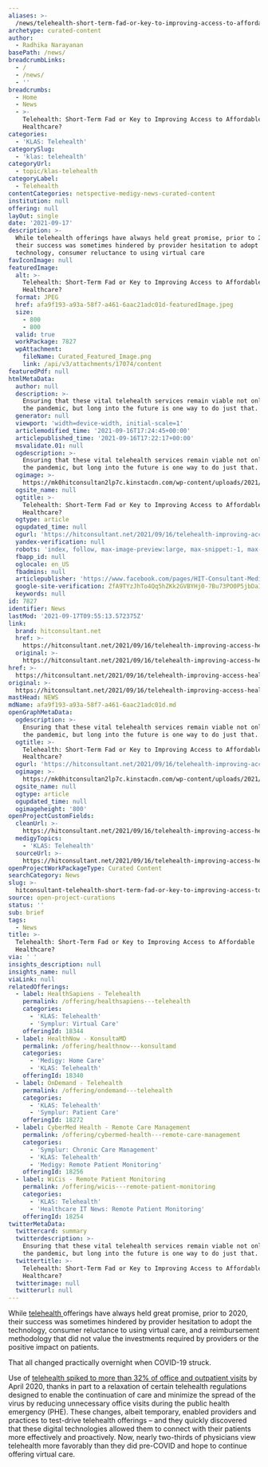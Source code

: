 ```yaml
---
aliases: >-
  /news/telehealth-short-term-fad-or-key-to-improving-access-to-affordable-healthcare
archetype: curated-content
author:
  - Radhika Narayanan
basePath: /news/
breadcrumbLinks:
  - /
  - /news/
  - ''
breadcrumbs:
  - Home
  - News
  - >-
    Telehealth: Short-Term Fad or Key to Improving Access to Affordable
    Healthcare?
categories:
  - 'KLAS: Telehealth'
categorySlug:
  - 'klas: telehealth'
categoryUrl:
  - topic/klas-telehealth
categoryLabel:
  - Telehealth
contentCategories: netspective-medigy-news-curated-content
institution: null
offering: null
layOut: single
date: '2021-09-17'
description: >-
  While telehealth offerings have always held great promise, prior to 2020,
  their success was sometimes hindered by provider hesitation to adopt the
  technology, consumer reluctance to using virtual care
favIconImage: null
featuredImage:
  alt: >-
    Telehealth: Short-Term Fad or Key to Improving Access to Affordable
    Healthcare?
  format: JPEG
  href: afa9f193-a93a-58f7-a461-6aac21adc01d-featuredImage.jpeg
  size:
    - 800
    - 800
  valid: true
  workPackage: 7827
  wpAttachment:
    fileName: Curated_Featured_Image.png
    link: /api/v3/attachments/17074/content
featuredPdf: null
htmlMetaData:
  author: null
  description: >-
    Ensuring that these vital telehealth services remain viable not only during
    the pandemic, but long into the future is one way to do just that.
  generator: null
  viewport: 'width=device-width, initial-scale=1'
  articlemodified_time: '2021-09-16T17:24:45+00:00'
  articlepublished_time: '2021-09-16T17:22:17+00:00'
  msvalidate.01: null
  ogdescription: >-
    Ensuring that these vital telehealth services remain viable not only during
    the pandemic, but long into the future is one way to do just that.
  ogimage: >-
    https://mk0hitconsultan2lp7c.kinstacdn.com/wp-content/uploads/2021/09/Stephanie-Jamison.png
  ogsite_name: null
  ogtitle: >-
    Telehealth: Short-Term Fad or Key to Improving Access to Affordable
    Healthcare?
  ogtype: article
  ogupdated_time: null
  ogurl: 'https://hitconsultant.net/2021/09/16/telehealth-improving-access-healthcare/'
  yandex-verification: null
  robots: 'index, follow, max-image-preview:large, max-snippet:-1, max-video-preview:-1'
  fbapp_id: null
  oglocale: en_US
  fbadmins: null
  articlepublisher: 'https://www.facebook.com/pages/HIT-Consultant-Media/302199219847409'
  google-site-verification: ZfA9TYzJhTo4Qq5hZKk2GVBYHj0-7Bu73PO0P5jbDaI
  keywords: null
id: 7827
identifier: News
lastMod: '2021-09-17T09:55:13.572375Z'
link:
  brand: hitconsultant.net
  href: >-
    https://hitconsultant.net/2021/09/16/telehealth-improving-access-healthcare/#.YURlzbhKhPZ
  original: >-
    https://hitconsultant.net/2021/09/16/telehealth-improving-access-healthcare/#.YURlzbhKhPZ
href: >-
  https://hitconsultant.net/2021/09/16/telehealth-improving-access-healthcare/#.YURlzbhKhPZ
original: >-
  https://hitconsultant.net/2021/09/16/telehealth-improving-access-healthcare/#.YURlzbhKhPZ
mastHead: NEWS
mdName: afa9f193-a93a-58f7-a461-6aac21adc01d.md
openGraphMetaData:
  ogdescription: >-
    Ensuring that these vital telehealth services remain viable not only during
    the pandemic, but long into the future is one way to do just that.
  ogtitle: >-
    Telehealth: Short-Term Fad or Key to Improving Access to Affordable
    Healthcare?
  ogurl: 'https://hitconsultant.net/2021/09/16/telehealth-improving-access-healthcare/'
  ogimage: >-
    https://mk0hitconsultan2lp7c.kinstacdn.com/wp-content/uploads/2021/09/Stephanie-Jamison.png
  ogsite_name: null
  ogtype: article
  ogupdated_time: null
  ogimageheight: '800'
openProjectCustomFields:
  cleanUrl: >-
    https://hitconsultant.net/2021/09/16/telehealth-improving-access-healthcare/#.YURlzbhKhPZ
  medigyTopics:
    - 'KLAS: Telehealth'
  sourceUrl: >-
    https://hitconsultant.net/2021/09/16/telehealth-improving-access-healthcare/#.YURlzbhKhPZ
openProjectWorkPackageType: Curated Content
searchCategory: News
slug: >-
  hitconsultant-telehealth-short-term-fad-or-key-to-improving-access-to-affordable-healthcare
source: open-project-curations
status: ''
sub: brief
tags:
  - News
title: >-
  Telehealth: Short-Term Fad or Key to Improving Access to Affordable
  Healthcare?
via: ' '
insights_description: null
insights_name: null
viaLink: null
relatedOfferings:
  - label: HealthSapiens - Telehealth
    permalink: /offering/healthsapiens---telehealth
    categories:
      - 'KLAS: Telehealth'
      - 'Symplur: Virtual Care'
    offeringId: 18344
  - label: HealthNow - KonsultaMD
    permalink: /offering/healthnow---konsultamd
    categories:
      - 'Medigy: Home Care'
      - 'KLAS: Telehealth'
    offeringId: 18340
  - label: OnDemand - Telehealth
    permalink: /offering/ondemand---telehealth
    categories:
      - 'KLAS: Telehealth'
      - 'Symplur: Patient Care'
    offeringId: 18272
  - label: CyberMed Health - Remote Care Management
    permalink: /offering/cybermed-health---remote-care-management
    categories:
      - 'Symplur: Chronic Care Management'
      - 'KLAS: Telehealth'
      - 'Medigy: Remote Patient Monitoring'
    offeringId: 18256
  - label: WiCis - Remote Patient Monitoring
    permalink: /offering/wicis---remote-patient-monitoring
    categories:
      - 'KLAS: Telehealth'
      - 'Healthcare IT News: Remote Patient Monitoring'
    offeringId: 18254
twitterMetaData:
  twittercard: summary
  twitterdescription: >-
    Ensuring that these vital telehealth services remain viable not only during
    the pandemic, but long into the future is one way to do just that.
  twittertitle: >-
    Telehealth: Short-Term Fad or Key to Improving Access to Affordable
    Healthcare?
  twitterimage: null
  twitterurl: null
---
```

<p>While <a href="https://hitconsultant.net/category/technology/telehealth-2/">telehealth </a>offerings have always held great promise, prior to 2020, their success was sometimes hindered by provider hesitation to adopt the technology, consumer reluctance to using virtual care, and a reimbursement methodology that did not value the investments required by providers or the positive impact on patients.&nbsp;</p><p>That all changed practically overnight when COVID-19 struck.</p><p>Use of <a href="https://www.mckinsey.com/industries/healthcare-systems-and-services/our-insights/telehealth-a-quarter-trillion-dollar-post-covid-19-reality">telehealth spiked to more than 32% of office and outpatient visits</a> by April 2020, thanks in part to a relaxation of certain telehealth regulations designed to enable the continuation of care and minimize the spread of the virus by reducing unnecessary office visits during the public health emergency (PHE). These changes, albeit temporary, enabled providers and practices to test-drive telehealth offerings – and they quickly discovered that these digital technologies allowed them to connect with their patients more effectively and proactively. Now, nearly two-thirds of physicians view telehealth more favorably than they did pre-COVID and hope to continue offering virtual care.&nbsp;</p>